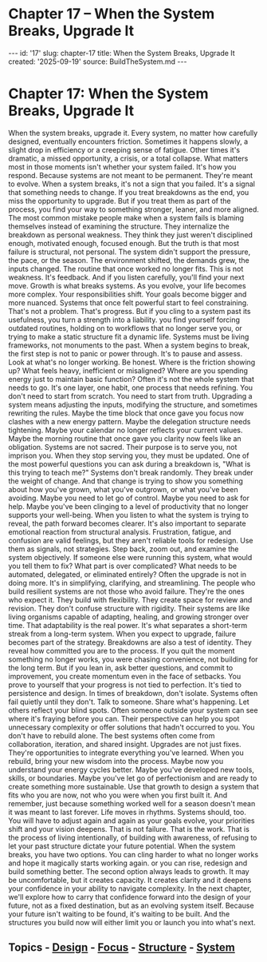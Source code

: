 # Chapter 17 – When the System Breaks, Upgrade It

--- id: '17' slug: chapter-17 title: When the System Breaks, Upgrade It created: '2025-09-19' source: BuildTheSystem.md ---

# Chapter 17: When the System Breaks, Upgrade It

When the system breaks, upgrade it. Every system, no matter how carefully designed, eventually encounters friction. Sometimes it happens slowly, a slight drop in efficiency or a creeping sense of fatigue. Other times it's dramatic, a missed opportunity, a crisis, or a total collapse. What matters most in those moments isn't whether your system failed. It's how you respond. Because systems are not meant to be permanent. They're meant to evolve. When a system breaks, it's not a sign that you failed. It's a signal that something needs to change. If you treat breakdowns as the end, you miss the opportunity to upgrade. But if you treat them as part of the process, you find your way to something stronger, leaner, and more aligned. The most common mistake people make when a system fails is blaming themselves instead of examining the structure. They internalize the breakdown as personal weakness. They think they just weren't disciplined enough, motivated enough, focused enough. But the truth is that most failure is structural, not personal. The system didn't support the pressure, the pace, or the season. The environment shifted, the demands grew, the inputs changed. The routine that once worked no longer fits. This is not weakness. It's feedback. And if you listen carefully, you'll find your next move. Growth is what breaks systems. As you evolve, your life becomes more complex. Your responsibilities shift. Your goals become bigger and more nuanced. Systems that once felt powerful start to feel constraining. That's not a problem. That's progress. But if you cling to a system past its usefulness, you turn a strength into a liability. you find yourself forcing outdated routines, holding on to workflows that no longer serve you, or trying to make a static structure fit a dynamic life. Systems must be living frameworks, not monuments to the past. When a system begins to break, the first step is not to panic or power through. It's to pause and assess. Look at what's no longer working. Be honest. Where is the friction showing up? What feels heavy, inefficient or misaligned? Where are you spending energy just to maintain basic function? Often it's not the whole system that needs to go. It's one layer, one habit, one process that needs refining. You don't need to start from scratch. You need to start from truth. Upgrading a system means adjusting the inputs, modifying the structure, and sometimes rewriting the rules. Maybe the time block that once gave you focus now clashes with a new energy pattern. Maybe the delegation structure needs tightening. Maybe your calendar no longer reflects your current values. Maybe the morning routine that once gave you clarity now feels like an obligation. Systems are not sacred. Their purpose is to serve you, not imprison you. When they stop serving you, they must be updated. One of the most powerful questions you can ask during a breakdown is, "What is this trying to teach me?" Systems don't break randomly. They break under the weight of change. And that change is trying to show you something about how you've grown, what you've outgrown, or what you've been avoiding. Maybe you need to let go of control. Maybe you need to ask for help. Maybe you've been clinging to a level of productivity that no longer supports your well-being. When you listen to what the system is trying to reveal, the path forward becomes clearer. It's also important to separate emotional reaction from structural analysis. Frustration, fatigue, and confusion are valid feelings, but they aren't reliable tools for redesign. Use them as signals, not strategies. Step back, zoom out, and examine the system objectively. If someone else were running this system, what would you tell them to fix? What part is over complicated? What needs to be automated, delegated, or eliminated entirely? Often the upgrade is not in doing more. It's in simplifying, clarifying, and streamlining. The people who build resilient systems are not those who avoid failure. They're the ones who expect it. They build with flexibility. They create space for review and revision. They don't confuse structure with rigidity. Their systems are like living organisms capable of adapting, healing, and growing stronger over time. That adaptability is the real power. It's what separates a short-term streak from a long-term system. When you expect to upgrade, failure becomes part of the strategy. Breakdowns are also a test of identity. They reveal how committed you are to the process. If you quit the moment something no longer works, you were chasing convenience, not building for the long term. But if you lean in, ask better questions, and commit to improvement, you create momentum even in the face of setbacks. You prove to yourself that your progress is not tied to perfection. It's tied to persistence and design. In times of breakdown, don't isolate. Systems often fail quietly until they don't. Talk to someone. Share what's happening. Let others reflect your blind spots. Often someone outside your system can see where it's fraying before you can. Their perspective can help you spot unnecessary complexity or offer solutions that hadn't occurred to you. You don't have to rebuild alone. The best systems often come from collaboration, iteration, and shared insight. Upgrades are not just fixes. They're opportunities to integrate everything you've learned. When you rebuild, bring your new wisdom into the process. Maybe now you understand your energy cycles better. Maybe you've developed new tools, skills, or boundaries. Maybe you've let go of perfectionism and are ready to create something more sustainable. Use that growth to design a system that fits who you are now, not who you were when you first built it. And remember, just because something worked well for a season doesn't mean it was meant to last forever. Life moves in rhythms. Systems should, too. You will have to adjust again and again as your goals evolve, your priorities shift and your vision deepens. That is not failure. That is the work. That is the process of living intentionally, of building with awareness, of refusing to let your past structure dictate your future potential. When the system breaks, you have two options. You can cling harder to what no longer works and hope it magically starts working again. or you can rise, redesign and build something better. The second option always leads to growth. It may be uncomfortable, but it creates capacity. It creates clarity and it deepens your confidence in your ability to navigate complexity. In the next chapter, we'll explore how to carry that confidence forward into the design of your future, not as a fixed destination, but as an evolving system itself. Because your future isn't waiting to be found, it's waiting to be built. And the structures you build now will either limit you or launch you into what's next.

## Topics - [Design](docs/topics/design.md) - [Focus](docs/topics/focus.md) - [Structure](docs/topics/structure.md) - [System](docs/topics/system.md)